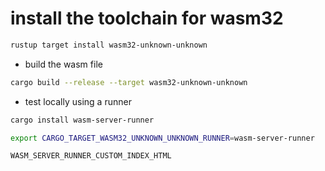 # install the toolchain for wasm32

```sh
rustup target install wasm32-unknown-unknown
```

- build the wasm file

```sh
cargo build --release --target wasm32-unknown-unknown
```


- test locally using a runner

```sh
cargo install wasm-server-runner
```

```sh
export CARGO_TARGET_WASM32_UNKNOWN_UNKNOWN_RUNNER=wasm-server-runner
```

```sh
WASM_SERVER_RUNNER_CUSTOM_INDEX_HTML
```